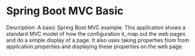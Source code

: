# Spring Boot MVC Basic

Description: A basic Spring Boot MVC example.  This application shows a standard MVC model of how the configuration it, map out the web pages and do a simple display of a page. It also uses taking properties from from application.properties and displaying these properties on the web page.
